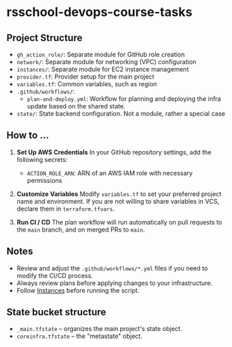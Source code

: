 # rsschool-devops-course-tasks

## Project Structure

- `gh_action_role/`: Separate module for GitHub role creation
- `network/`: Separate module for networking (VPC) configuration
- `instances/`: Separate module for EC2 instance management
- `provider.tf`: Provider setup for the main project
- `variables.tf`: Common variables, such as region
- `.github/workflows/`:
    - `plan-and-deploy.yml`: Workflow for planning and deploying the infra update based on the shared state.
- `state/`: State backend configuration. Not a module, rather a special case

## How to ...

1. **Set Up AWS Credentials**
   In your GitHub repository settings, add the following secrets:
    - `ACTION_ROLE_ARN`: ARN of an AWS IAM role with necessary permissions

2. **Customize Variables**
   Modify `variables.tf` to set your preferred project name and environment.
   If you are not willing to share variables in VCS, declare them in `terraform.tfvars`.

3. **Run CI / CD**
   The plan workflow will run automatically on pull requests to the `main` branch, and on merged PRs to `main`.

## Notes

- Review and adjust the `.github/workflows/*.yml` files if you need to modify the CI/CD process.
- Always review plans before applying changes to your infrastructure.
- Follow [Instances](./instances/readme.md) before running the script.

## State bucket structure

- `_main.tfstate` – organizes the main project's state object.
- `coreinfra.tfstate` – the "metastate" object.
